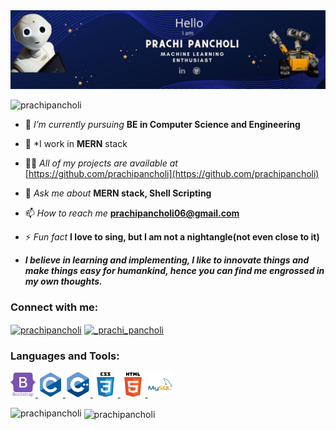 <img src="https://github.com/prachipancholi/prachipancholi/blob/main/LinkedinBAckcover.jpg" />

<p align="left"> <img src="https://komarev.com/ghpvc/?username=prachipancholi&label=Profile%20views&color=0e75b6&style=flat" alt="prachipancholi" /> </p>

- 🔭 *I’m currently pursuing* **BE in Computer Science and Engineering**

- 🌱 *I work in **MERN** stack

- 👨‍💻 *All of my projects are available at* [https://github.com/prachipancholi](https://github.com/prachipancholi)

- 💬 *Ask me about* **MERN stack, Shell Scripting**

- 📫 *How to reach me* **prachipancholi06@gmail.com**

- ⚡ *Fun fact* **I love to sing, but I am not a nightangle(not even close to it)**
-  ***I believe in learning and implementing, I like to innovate things and make things easy for humankind, hence you can find me engrossed in my own thoughts.***

<h3 align="left">Connect with me:</h3>
<p align="left">
<a href="https://linkedin.com/in/prachipancholi" target="blank"><img align="center" src="https://raw.githubusercontent.com/rahuldkjain/github-profile-readme-generator/master/src/images/icons/Social/linked-in-alt.svg" alt="prachipancholi" height="30" width="40" /></a>
<a href="https://instagram.com/_prachi_pancholi" target="blank"><img align="center" src="https://raw.githubusercontent.com/rahuldkjain/github-profile-readme-generator/master/src/images/icons/Social/instagram.svg" alt="_prachi_pancholi" height="30" width="40" /></a>
</p>

<h3 align="left">Languages and Tools:</h3>
<p align="left"> <a href="https://getbootstrap.com" target="_blank"> <img src="https://raw.githubusercontent.com/devicons/devicon/master/icons/bootstrap/bootstrap-plain-wordmark.svg" alt="bootstrap" width="40" height="40"/> </a> <a href="https://www.cprogramming.com/" target="_blank"> <img src="https://raw.githubusercontent.com/devicons/devicon/master/icons/c/c-original.svg" alt="c" width="40" height="40"/> </a> <a href="https://www.w3schools.com/cpp/" target="_blank"> <img src="https://raw.githubusercontent.com/devicons/devicon/master/icons/cplusplus/cplusplus-original.svg" alt="cplusplus" width="40" height="40"/> </a> <a href="https://www.w3schools.com/css/" target="_blank"> <img src="https://raw.githubusercontent.com/devicons/devicon/master/icons/css3/css3-original-wordmark.svg" alt="css3" width="40" height="40"/> </a> <a href="https://www.w3.org/html/" target="_blank"> <img src="https://raw.githubusercontent.com/devicons/devicon/master/icons/html5/html5-original-wordmark.svg" alt="html5" width="40" height="40"/> </a> <a href="https://www.mysql.com/" target="_blank"> <img src="https://raw.githubusercontent.com/devicons/devicon/master/icons/mysql/mysql-original-wordmark.svg" alt="mysql" width="40" height="40"/> </a> 

<p><img align="left" src="https://github-readme-stats.vercel.app/api/top-langs?username=prachipancholi&show_icons=true&locale=en&layout=compact" alt="prachipancholi" /></p>

<p>&nbsp;<img align="center" src="https://github-readme-stats.vercel.app/api?username=prachipancholi&show_icons=true&locale=en" alt="prachipancholi" /></p>
